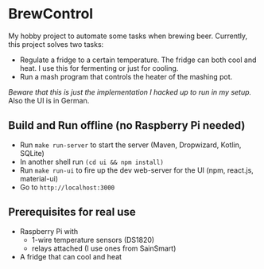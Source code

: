 # BrewControl

My hobby project to automate some tasks when brewing beer. Currently, this project solves two tasks:

- Regulate a fridge to a certain temperature. The fridge can both cool and heat. I use this for fermenting or just for cooling.
- Run a mash program that controls the heater of the mashing pot.

*Beware that this is just the implementation I hacked up to run in my setup.* Also the UI is in German.

## Build and Run offline (no Raspberry Pi needed)

- Run `make run-server` to start the server (Maven, Dropwizard, Kotlin, SQLite)
- In another shell run `(cd ui && npm install)`
- Run `make run-ui` to fire up the dev web-server for the UI (npm, react.js, material-ui)
- Go to `http://localhost:3000`

## Prerequisites for real use

- Raspberry Pi with
    - 1-wire temperature sensors (DS1820)
    - relays attached (I use ones from SainSmart)
- A fridge that can cool and heat
